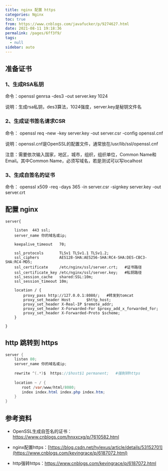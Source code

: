 ```yaml
---
title: nginx 配置 https
categories: Nginx
toc: true
from: https://www.cnblogs.com/javafucker/p/9274627.html
date: 2021-08-11 19:18:36
permalink: /pages/6ff3f9/
tags: 
  - null
sidebar: auto
---
```


##  准备证书

###  1、生成RSA私钥

命令：openssl genrsa -des3 -out server.key 1024

说明：生成rsa私钥，des3算法，1024强度，server.key是秘钥文件名

### 2、生成证书签名请求CSR

命令： openssl req -new -key server.key -out server.csr -config openssl.cnf

说明：openssl.cnf是OpenSSL的配置文件，通常放在/usr/lib/ssl/openssl.cnf

注意：需要依次输入国家，地区，城市，组织，组织单位，Common Name和Email。其中Common Name，必须写域名，若是测试可以写localhost

### 3、生成自签名的证书

命令： openssl x509 -req -days 365 -in server.csr -signkey server.key -out server.crt



## 配置 nginx

```
server{

    listen  443 ssl;
    server_name 你的域名或ip;

    keepalive_timeout   70;

    ssl_protocols       TLSv1 TLSv1.1 TLSv1.2;
    ssl_ciphers         AES128-SHA:AES256-SHA:RC4-SHA:DES-CBC3-SHA:RC4-MD5;
    ssl_certificate     /etc/nginx/ssl/server.crt;   #证书路径
    ssl_certificate_key /etc/nginx/ssl/server.key;   #私钥路径
    ssl_session_cache   shared:SSL:10m;
    ssl_session_timeout 10m;

    location / {
        proxy_pass http://127.0.0.1:8080/;   #转发到tomcat
        proxy_set_header Host       $http_host;
        proxy_set_header X-Real-IP $remote_addr;  
        proxy_set_header X-Forwarded-For $proxy_add_x_forwarded_for;  
        proxy_set_header X-Forwarded-Proto $scheme;
    }

}
```



## http 跳转到 https 

```java
server {
    listen 80;
    server_name 你的域名或ip;
     
    rewrite ^(.*)$  https://$host$1 permanent;   #强制转https
  
    location ~ / {
    　　root /var/www/html/8080;
    　　index index.html index.php index.htm;
    }
}
```



## 参考资料

- OpenSSL生成自签名的证书：https://www.cnblogs.com/hnxxcxg/p/7610582.html

- nginx配置https：[https://blog.csdn.net/hylexus/article/details/53152701](https://www.cnblogs.com/kevingrace/p/6187072.html)

- http强转https：https://www.cnblogs.com/kevingrace/p/6187072.html